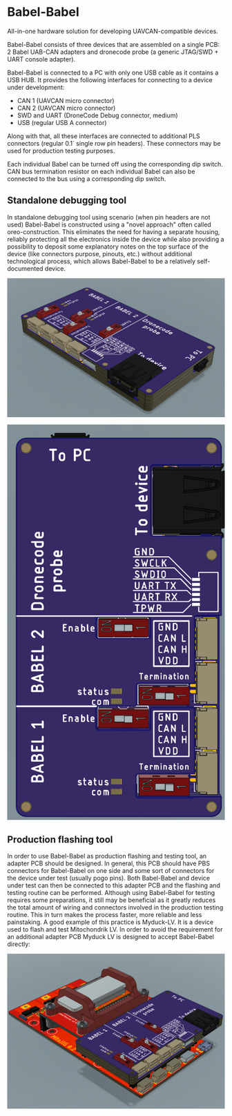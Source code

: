 # Babel-Babel
All-in-one hardware solution for developing UAVCAN-compatible devices.

Babel-Babel consists of three devices that are assembled on a single PCB: 2 Babel UAB-CAN adapters and dronecode probe (a generic JTAG/SWD + UART console adapter).

Babel-Babel is connected to a PC with only one USB cable as it contains a USB HUB. It provides the following interfaces for connecting to a device under development:
- CAN 1 (UAVCAN micro connector)
- CAN 2 (UAVCAN micro connector)
- SWD and UART (DroneCode Debug connector, medium)
- USB (regular USB A connector)

Along with that, all these interfaces are connected to additional PLS connectors (regular 0.1` single row pin headers). 
These connectors may be used for production testing purposes.

Each individual Babel can be turned off using the corresponding dip switch. CAN bus termination resistor on each individual Babel can also be connected to the bus 
using a corresponding dip switch.

## Standalone debugging tool 
In standalone debugging tool using scenario (when pin headers are not used) Babel-Babel is constructed using a "novel approach" often called oreo-construction.
This eliminates the need for having a separate housing, reliably protecting all the electronics inside the device
while also providing a possibility to deposit some explanatory notes on the top surface of the device 
(like connectors purpose, pinouts, etc.) without additional technological process, which allows Babel-Babel to be a relatively self-documented device.

![](figures/General_view.png)

![](figures/Pinout.png)

## Production flashing tool
In order to use Babel-Babel as production flashing and testing tool, an adapter PCB should be designed.
In general, this PCB should have PBS connectors for Babel-Babel on one side and some sort of connectors for the device under test (usually pogo pins).
Both Babel-Babel and device under test can then be connected to this adapter PCB and the flashing and testing routine can be performed.
Although using Babel-Babel for testing requires some preparations, 
it still may be beneficial as it greatly reduces the total amount of wiring and connectors involved in the production testing routine.
This in turn makes the process faster, more reliable and less painstaking. 
A good example of this practice is Myduck-LV.
It is a device used to flash and test Mitochondrik LV.
In order to avoid the requirement for an additional adapter PCB Myduck LV is designed to accept Babel-Babel directly: 

![](figures/Myduck-LV.png)
